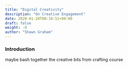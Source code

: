 ```yaml
---
title: "Digital Creativity"
description: "On Creative Engagement"
date: 2020-01-28T00:10:51+09:00
draft: false
weight: -8
author: "Shawn Graham"
---
```


### Introduction

maybe bash together the creative bits from crafting course
